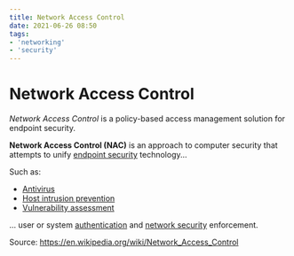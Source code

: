 ```yaml
---
title: Network Access Control
date: 2021-06-26 08:50
tags:
- 'networking'
- 'security'
---
```


# Network Access Control

_Network Access Control_ is a policy-based access management solution for endpoint security.

**Network Access Control (NAC)** is an approach to computer security that
attempts to unify [endpoint security](2021-06-26--08-51-44Z--endpoint_security.md) 
technology...

Such as:
* [Antivirus](2021-06-26--08-53-17Z--antivirus.md) 
* [Host intrusion prevention](2021-06-26--08-54-51Z--host-based_intrusion_detection_system.md)
* [Vulnerability assessment](2021-06-26--08-56-02Z--vulnerability_assessment_computing.md)

... user or system [authentication](2021-02-03--07-04-37Z--authentication.md)
and [network security](20220315170212-network-security.md) enforcement.

Source: https://en.wikipedia.org/wiki/Network_Access_Control
